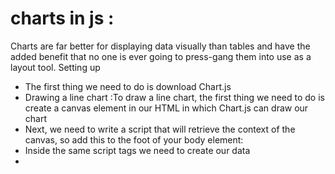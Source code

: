 # charts in js : 

Charts are far better for displaying data visually than tables and have the added benefit that no one is ever going to press-gang them into use as a layout tool.
Setting up


* The first thing we need to do is download Chart.js
* Drawing a line chart :To draw a line chart, the first thing we need to do is create a canvas element in our HTML in which Chart.js can draw our chart
* Next, we need to write a script that will retrieve the context of the canvas, so add this to the foot of your body element:
* Inside the same script tags we need to create our data
* 
